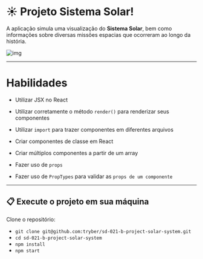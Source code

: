 # :sunny: Projeto Sistema Solar!

A aplicação simula uma visualização do **Sistema Solar**, bem como informações sobre diversas missões espacias que ocorreram ao longo da história.

![img](https://g3i5r4x7.rocketcdn.me/wp-content/uploads/2020/10/sistema-solar-origem-composicao-principais-astros-e-caracteristicas-1.jpg)

-----

# Habilidades

  * Utilizar JSX no React

  * Utilizar corretamente o método `render()` para renderizar seus componentes

  * Utilizar `import` para trazer componentes em diferentes arquivos

  * Criar componentes de classe em React

  * Criar múltiplos componentes a partir de um array

  * Fazer uso de `props`

  * Fazer uso de `PropTypes` para validar as `props de um componente`

-----

## 📋 Execute o projeto em sua máquina

Clone o repositório:

  * `git clone git@github.com:tryber/sd-021-b-project-solar-system.git`
  * `cd sd-021-b-project-solar-system`
  * `npm install`
  * `npm start` 


<!-- 
-->
